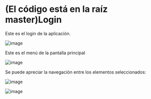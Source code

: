 # (El código está en la raíz master)Login
Este es el login de la aplicación.

![image](https://user-images.githubusercontent.com/85030941/124370890-9ffbdb00-dc41-11eb-9e77-fb8be04ed4fb.png)

Este es el menú de la pantalla principal


![image](https://user-images.githubusercontent.com/85030941/124370897-b73ac880-dc41-11eb-9fc9-4e2a54273e6c.png)

Se puede apreciar la navegación entre los elementos seleccionados:

![image](https://user-images.githubusercontent.com/85030941/124370909-ce79b600-dc41-11eb-90c5-6f15713f4f59.png)

![image](https://user-images.githubusercontent.com/85030941/124370913-d89bb480-dc41-11eb-9751-a19c4d9f12d6.png)
